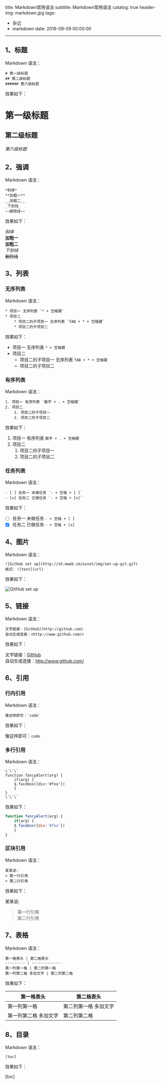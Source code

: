 title: Markdown常用语法
subtitle: Markdown常用语法
catalog: true
header-img: markdown.jpg
tags:
  - 杂记
  - markdown
date: 2016-09-09 00:00:00
---
## 1、标题
Markdown 语法：

```unix 
# 第一级标题
## 第二级标题
###### 第六级标题
```

效果如下：

# 第一级标题
## 第二级标题 
###### 第六级标题 

## 2、强调

Markdown 语法：

```unix
*斜体*
**加粗一**
__加粗二__
_下划线_
~~删除线~~
```

效果如下：

*斜体*    
**加粗一**    
__加粗二__    
_下划线_    
~~删除线~~

## 3、列表

### 无序列表

Markdown 语法：

```
* 项目一 无序列表 `* + 空格键`
* 项目二
    * 项目二的子项目一 无序列表 `TAB + * + 空格键`
    * 项目二的子项目二
```

效果如下：

* 项目一 无序列表 `* + 空格键`
* 项目二
    * 项目二的子项目一 无序列表 `TAB + * + 空格键`
    * 项目二的子项目二

### 有序列表

Markdown 语法：

```
1. 项目一 有序列表 `数字 + . + 空格键`
2. 项目二
    1. 项目二的子项目一
    2. 项目二的子项目二
```

效果如下：

1. 项目一 有序列表 `数字 + . + 空格键`
2. 项目二
    1. 项目二的子项目一
    2. 项目二的子项目二

### 任务列表

Markdown 语法：

```
- [ ] 任务一 未做任务 `- + 空格 + [ ]`
- [x] 任务二 已做任务 `- + 空格 + [x]`
```

效果如下：

- [ ] 任务一 未做任务 `- + 空格 + [ ]`
- [x] 任务二 已做任务 `- + 空格 + [x]`

## 4、图片

Markdown 语法：

```
![GitHub set up](http://zh.mweb.im/asset/img/set-up-git.gif)
格式: ![text](url)
```

效果如下：

![GitHub set up](http://zh.mweb.im/asset/img/set-up-git.gif)


## 5、链接

Markdown 语法：

```
文字链接：[GitHub](http://github.com)
自动生成连接：<http://www.github.com/>
```

效果如下：

文字链接：[GitHub](http://github.com)    
自动生成连接：<http://www.github.com/>

## 6、引用

### 行内引用

Markdown 语法：

```
像这样即可：`code`
```

效果如下：

像这样即可：`code`

### 多行引用

Markdown 语法：

```
\`\`\`
function fancyAlert(arg) {
    if(arg) {
    $.facebox({div:'#foo'})
    }
}
\`\`\`
```
效果如下：

```js
function fancyAlert(arg) {
    if(arg) {
    $.facebox({div:'#foo'})
    }
}
```

### 区块引用
Markdown 语法：

```
某某说:
> 第一行引用
> 第二行引用
```

效果如下：

某某说:
> 第一行引用    
> 第二行引用

## 7、表格

Markdown 语法：

```
第一格表头 | 第二格表头
--------- | -------------
第一列第一格 | 第二列第一格
第一列第二格 多加文字 | 第二列第二格
```

效果如下：

第一格表头 | 第二格表头
--------- | -------------
第一列第一格 | 第二列第一格 多加文字
第一列第二格 多加文字 | 第二列第二格

## 8、目录

Markdown 语法：

```
[toc]
```

效果如下：

[toc]